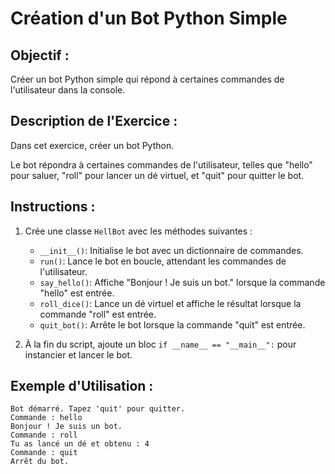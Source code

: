 # Création d'un Bot Python Simple

## Objectif :
Créer un bot Python simple qui répond à certaines commandes de l'utilisateur dans la console.

## Description de l'Exercice :
Dans cet exercice, créer un bot Python.

Le bot répondra à certaines commandes de l'utilisateur, telles que "hello" pour saluer, "roll" pour lancer un dé virtuel, et "quit" pour quitter le bot.

## Instructions :
1. Crée une classe `HellBot` avec les méthodes suivantes :
   - `__init__()`: Initialise le bot avec un dictionnaire de commandes.
   - `run()`: Lance le bot en boucle, attendant les commandes de l'utilisateur.
   - `say_hello()`: Affiche "Bonjour ! Je suis un bot." lorsque la commande "hello" est entrée.
   - `roll_dice()`: Lance un dé virtuel et affiche le résultat lorsque la commande "roll" est entrée.
   - `quit_bot()`: Arrête le bot lorsque la commande "quit" est entrée.

1. À la fin du script, ajoute un bloc `if __name__ == "__main__":` pour instancier et lancer le bot.

## Exemple d'Utilisation :
```
Bot démarré. Tapez 'quit' pour quitter.
Commande : hello
Bonjour ! Je suis un bot.
Commande : roll
Tu as lancé un dé et obtenu : 4
Commande : quit
Arrêt du bot.
```
